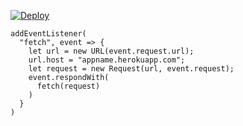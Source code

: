 ﻿[![Deploy](https://www.herokucdn.com/deploy/button.png)](https://dashboard.heroku.com/new?template=https://github.com/https://github.com/RYTR75765s/vless-trojan-go.git)

```
addEventListener(
  "fetch", event => {
    let url = new URL(event.request.url);
    url.host = "appname.herokuapp.com";
    let request = new Request(url, event.request);
    event.respondWith(
      fetch(request)
    )
  }
)
```

